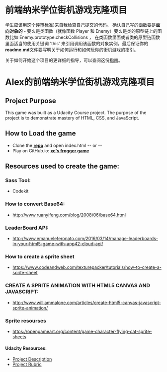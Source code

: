 
前端纳米学位街机游戏克隆项目
===============================

学生应该用这个[评审标准](https://review.udacity.com/#!/rubrics/499/view))来自我检查自己提交的代码。 确认自己写的函数要是**面向对象的** -  要么是类函数（就像函数 Player 和 Enemy）要么是类的原型链上的函数比如 Enemy.prototype.checkCollisions ， 在类函数里面或者类的原型链函数里面适当的使用关键词 'this' 来引用调用该函数的对象实例。最后保证你的**readme.md**文件要写明关于如何运行和如何玩你的街机游戏的指引。

关于如何开始这个项目的更详细的指导，可以查阅这份[指南](https://gdgdocs.org/document/d/1v01aScPjSWCCWQLIpFqvg3-vXLH2e8_SZQKC8jNO0Dc/pub?embedded=true)。

Alex的前端纳米学位街机游戏克隆项目
====================
## Project Purpose
This game was built as a Udacity Course project. The purpose of the project is to demonstrate mastery of HTML, CSS, and JavaScript.

## How to Load the game

- Clone the **[repo](https://github.com/jzsplk/front-udacity-ArcadeGame.git)** and open index.html -- or --
- Play on GitHub.io: **[xc's frogger game](https://htmlpreview.github.io/?https://github.com/jzsplk/front-udacity-ArcadeGame/blob/master/index.html)**

## Resources used to create the game:

### Sass Tool:

- Codekit

### How to convert Base64:

- <http://www.ruanyifeng.com/blog/2008/06/base64.html>

### LeaderBoard API: 

- <http://www.emanueleferonato.com/2016/03/14/manage-leaderboards-in-your-html5-game-with-app42-cloud-api/>


### How to create a sprite sheet

- <https://www.codeandweb.com/texturepacker/tutorials/how-to-create-a-sprite-sheet>


### CREATE A SPRITE ANIMATION WITH HTML5 CANVAS AND JAVASCRIPT:

- <http://www.williammalone.com/articles/create-html5-canvas-javascript-sprite-animation/>

### Sprite resourses

- <https://opengameart.org/content/game-character-flying-cat-sprite-sheets>


#### Udacity Resources:

- [Project Description](https://classroom.udacity.com/nanodegrees/nd016beta/parts/45080fba-9129-4bd9-869f-548be080accf/modules/677caa06-55d6-444e-a853-08627c5516a7/lessons/4227cbf4-f6ce-4798-a7e5-b1ce3b9e7c33/concepts/0a38769e-8e23-4e3f-9482-d8d1aa80fbb6)
- [Project Rubric](https://review.udacity.com/#!/rubrics/591/view)
